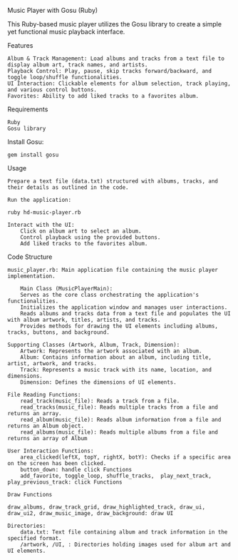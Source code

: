 Music Player with Gosu (Ruby)

This Ruby-based music player utilizes the Gosu library to create a simple yet functional music playback interface.

Features

    Album & Track Management: Load albums and tracks from a text file to display album art, track names, and artists.
    Playback Control: Play, pause, skip tracks forward/backward, and toggle loop/shuffle functionalities.
    UI Interaction: Clickable elements for album selection, track playing, and various control buttons.
    Favorites: Ability to add liked tracks to a favorites album.

Requirements

    Ruby
    Gosu library


Install Gosu:

    gem install gosu

Usage

    Prepare a text file (data.txt) structured with albums, tracks, and their details as outlined in the code.

    Run the application:

    ruby hd-music-player.rb

    Interact with the UI:
        Click on album art to select an album.
        Control playback using the provided buttons.
        Add liked tracks to the favorites album.

Code Structure

    music_player.rb: Main application file containing the music player implementation.

        Main Class (MusicPlayerMain):
        Serves as the core class orchestrating the application's functionalities.
        Initializes the application window and manages user interactions.
        Reads albums and tracks data from a text file and populates the UI with album artwork, titles, artists, and tracks.
        Provides methods for drawing the UI elements including albums, tracks, buttons, and background.

    Supporting Classes (Artwork, Album, Track, Dimension):
        Artwork: Represents the artwork associated with an album.
        Album: Contains information about an album, including title, artist, artwork, and tracks.
        Track: Represents a music track with its name, location, and dimensions.
        Dimension: Defines the dimensions of UI elements.

    File Reading Functions:
        read_track(music_file): Reads a track from a file.
        read_tracks(music_file): Reads multiple tracks from a file and returns an array.
        read_album(music_file): Reads album information from a file and returns an Album object.
        read_albums(music_file): Reads multiple albums from a file and returns an array of Album

    User Interaction Functions:
        area_clicked(leftX, topY, rightX, botY): Checks if a specific area on the screen has been clicked.
        button_down: handle click Functions
        add_favorite, toggle_loop, shuffle_tracks,  play_next_track, play_previous_track: click Functions

    Draw Functions
    
    draw_albums, draw_track_grid, draw_highlighted_track, draw_ui, draw_ui2, draw_music_image, draw_background: draw UI 

    Directories:
        data.txt: Text file containing album and track information in the specified format.
        /artwork, /UI, : Directories holding images used for album art and UI elements.
